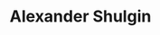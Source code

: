 ---
title: "Alexander Shulgin"
cc-type: person
hashtag: "alexander-shulgin"
born-on: 1925-06-17
died-on: 2014-06-02
tags:
  - American
  - Human Being
  - dead at the moment
---